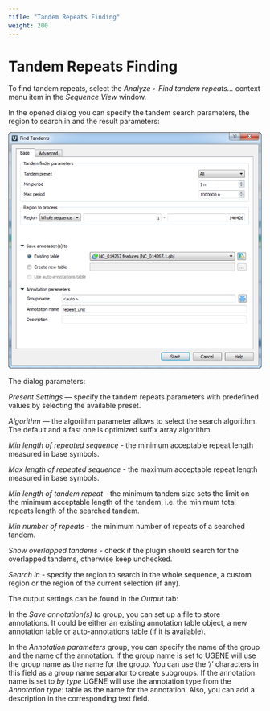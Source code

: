 ```yaml
---
title: "Tandem Repeats Finding"
weight: 200
---
```



# Tandem Repeats Finding

To find tandem repeats, select the _Analyze ‣ Find tandem repeats..._ context menu item in the _Sequence View_ window.

In the opened dialog you can specify the tandem search parameters, the region to search in and the result parameters:


![](/images/65930740/65930741.png)

The dialog parameters:

_Present Settings_ — specify the tandem repeats parameters with predefined values by selecting the available preset.

_Algorithm_ — the algorithm parameter allows to select the search algorithm. The default and a fast one is optimized suffix array algorithm.

_Min length of repeated sequence -_ the minimum acceptable repeat length measured in base symbols.

_Max length of repeated sequence -_ the maximum acceptable repeat length measured in base symbols.

_Min length of tandem repeat -_ the minimum tandem size sets the limit on the minimum acceptable length of the tandem, i.e. the minimum total repeats length of the searched tandem.

_Min number of repeats -_ the minimum number of repeats of a searched tandem.

_Show overlapped tandems -_ check if the plugin should search for the overlapped tandems, otherwise keep unchecked.

_Search in -_ specify the region to search in the whole sequence, a custom region or the region of the current selection (if any).

The output settings can be found in the _Output_ tab:

In the _Save annotation(s) to_ group, you can set up a file to store annotations.  It could be either an existing annotation table object, a new annotation table or auto-annotations table (if it is available).

In the _Annotation parameters_ group, you can specify the name of the group and the name of the annotation. If the group name is set to <auto> UGENE will use the group name as the name for the group. You can use the ‘/’ characters in this field as a group name separator to create subgroups. If the annotation name is set to _by type_ UGENE will use the annotation type from the _Annotation type:_ table as the name for the annotation. Also, you can add a description in the corresponding text field.
